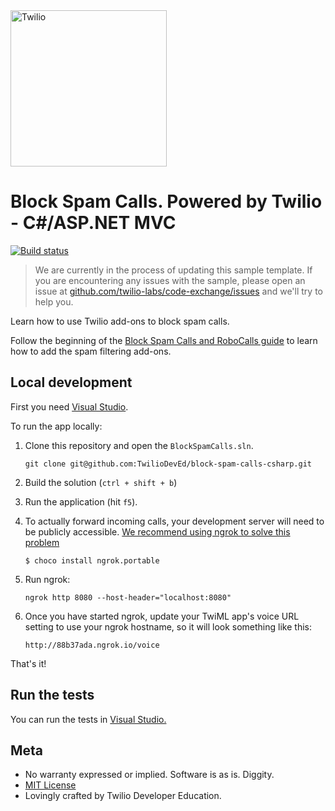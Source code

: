 <a href="https://www.twilio.com">
  <img src="https://static0.twilio.com/marketing/bundles/marketing/img/logos/wordmark-red.svg" alt="Twilio" width="250" />
</a>

# Block Spam Calls. Powered by Twilio - C#/ASP.NET MVC
[![Build status](https://ci.appveyor.com/api/projects/status/github/TwilioDevEd/block-spam-calls-csharp?svg=true)](https://ci.appveyor.com/project/TwilioDevEd/block-spam-calls-csharp)

> We are currently in the process of updating this sample template. If you are encountering any issues with the sample, please open an issue at [github.com/twilio-labs/code-exchange/issues](https://github.com/twilio-labs/code-exchange/issues) and we'll try to help you.

Learn how to use Twilio add-ons to block spam calls.

Follow the beginning of the [Block Spam Calls and RoboCalls guide](https://www.twilio.com/docs/voice/tutorials/block-spam-calls-and-robocalls-python) to learn how to add the spam filtering add-ons.

## Local development

First you need [Visual Studio](https://www.visualstudio.com/downloads/).

To run the app locally:

1. Clone this repository and open the `BlockSpamCalls.sln`. 

   ```shell
   git clone git@github.com:TwilioDevEd/block-spam-calls-csharp.git
   ```

1. Build the solution (`ctrl + shift + b`)

1. Run the application (hit `f5`).

1. To actually forward incoming calls, your development server will need to be publicly accessible. [We recommend using ngrok to solve this problem](https://www.twilio.com/blog/2015/09/6-awesome-reasons-to-use-ngrok-when-testing-webhooks.html)
   
   ```shell
   $ choco install ngrok.portable
   ```

1. Run ngrok:
   
   ```shell
   ngrok http 8080 --host-header="localhost:8080"
   ```
1. Once you have started ngrok, update your TwiML app's voice URL setting to use your ngrok hostname, so it will look something like this:

   ```shell
   http://88b37ada.ngrok.io/voice
   ```

That's it!

## Run the tests

You can run the tests in [Visual Studio.](https://msdn.microsoft.com/en-us/library/ms182470.aspx)

## Meta

* No warranty expressed or implied. Software is as is. Diggity.
* [MIT License](http://www.opensource.org/licenses/mit-license.html)
* Lovingly crafted by Twilio Developer Education.

